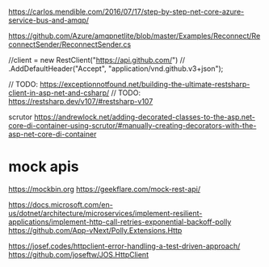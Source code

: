 https://carlos.mendible.com/2016/07/17/step-by-step-net-core-azure-service-bus-and-amqp/

https://github.com/Azure/amqpnetlite/blob/master/Examples/Reconnect/ReconnectSender/ReconnectSender.cs


//client = new RestClient("https://api.github.com/")
//    .AddDefaultHeader("Accept", "application/vnd.github.v3+json");


// TODO: https://exceptionnotfound.net/building-the-ultimate-restsharp-client-in-asp-net-and-csharp/
// TODO: https://restsharp.dev/v107/#restsharp-v107


scrutor
https://andrewlock.net/adding-decorated-classes-to-the-asp.net-core-di-container-using-scrutor/#manually-creating-decorators-with-the-asp-net-core-di-container


# mock apis
https://mockbin.org
https://geekflare.com/mock-rest-api/


https://docs.microsoft.com/en-us/dotnet/architecture/microservices/implement-resilient-applications/implement-http-call-retries-exponential-backoff-polly
https://github.com/App-vNext/Polly.Extensions.Http

https://josef.codes/httpclient-error-handling-a-test-driven-approach/
https://github.com/joseftw/JOS.HttpClient
